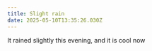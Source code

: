 ```yaml
---
title: Slight rain
date: 2025-05-10T13:35:26.030Z
---
```


It rained slightly this evening, and it is cool now
